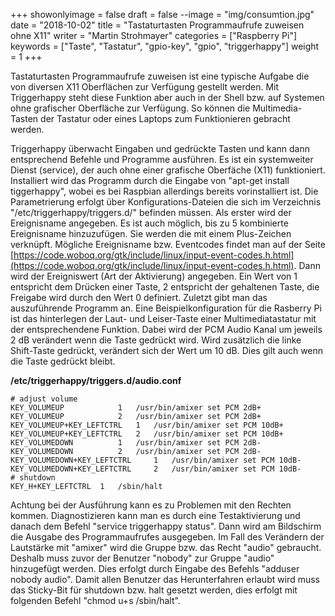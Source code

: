 +++
showonlyimage = false
draft = false
--image = "img/consumtion.jpg"
date = "2018-10-02"
title = "Tastaturtasten Programmaufrufe zuweisen ohne X11"
writer = "Martin Strohmayer"
categories = ["Raspberry Pi"] 
keywords = ["Taste", "Tastatur", "gpio-key", "gpio", "triggerhappy"]
weight = 1
+++


Tastaturtasten Programmaufrufe zuweisen ist eine typische Aufgabe die von diversen X11 Oberflächen zur Verfügung gestellt werden. Mit Triggerhappy steht diese Funktion aber auch in der Shell bzw. auf Systemen ohne grafischer Oberfläche zur Verfügung. So können die Multimedia-Tasten der Tastatur oder eines Laptops zum Funktionieren gebracht werden.
<!--more-->


Triggerhappy überwacht Eingaben und gedrückte Tasten und kann dann entsprechend Befehle und Programme ausführen. Es ist ein systemweiter Dienst (service), der auch ohne einer grafische Oberfäche (X11) funktioniert. Installiert wird das Programm durch die Eingabe von "apt-get install tiggerhappy", wobei es bei Raspbian allerdings bereits vorinstalliert ist.
Die Parametrierung erfolgt über Konfigurations-Dateien die sich im Verzeichnis "/etc/triggerhappy/triggers.d/" befinden müssen. Als erster wird der Ereignisname angegeben. Es ist auch möglich, bis zu 5 kombinierte Ereignisname hinzuzufügen. Sie werden die mit einem Plus-Zeichen verknüpft. Mögliche Ereignisname bzw. Eventcodes findet man auf der Seite [https://code.woboq.org/gtk/include/linux/input-event-codes.h.html](https://code.woboq.org/gtk/include/linux/input-event-codes.h.html). Dann wird der Ereigniswert (Art der Aktivierung) angegeben. Ein Wert von 1 entspricht dem Drücken einer Taste, 2 entspricht der gehaltenen Taste, die Freigabe wird durch den Wert 0 definiert. Zuletzt gibt man das auszuführende Programm an.
Eine Beispielkonfiguration für die Rasberry Pi ist das hinterlegen der Laut- und Leiser-Taste einer Multimediatastatur mit der entsprechendene Funktion. Dabei wird der PCM Audio Kanal um jeweils 2 dB verändert wenn die Taste gedrückt wird. Wird zusätzlich die linke Shift-Taste gedrückt, verändert sich der Wert um 10 dB. Dies gilt auch wenn die Taste gedrückt bleibt.

**/etc/triggerhappy/triggers.d/audio.conf**
``` 
# adjust volume
KEY_VOLUMEUP			1	/usr/bin/amixer set PCM 2dB+
KEY_VOLUMEUP			2	/usr/bin/amixer set PCM 2dB+
KEY_VOLUMEUP+KEY_LEFTCTRL 	1	/usr/bin/amixer set PCM 10dB+
KEY_VOLUMEUP+KEY_LEFTCTRL 	2	/usr/bin/amixer set PCM 10dB+
KEY_VOLUMEDOWN			1	/usr/bin/amixer set PCM 2dB-
KEY_VOLUMEDOWN			2	/usr/bin/amixer set PCM 2dB-
KEY_VOLUMEDOWN+KEY_LEFTCTRL 	1	/usr/bin/amixer set PCM 10dB-
KEY_VOLUMEDOWN+KEY_LEFTCTRL 	2	/usr/bin/amixer set PCM 10dB-
# shutdown
KEY_H+KEY_LEFTCTRL 	1	/sbin/halt
``` 

Achtung bei der Ausführung kann es zu Problemen mit den Rechten kommen. Diagnostizieren kann man es durch eine Testaktivierung und danach dem Befehl "service triggerhappy status". Dann wird am Bildschirm die Ausgabe des Programmaufrufes ausgegeben. Im Fall des Verändern der Lautstärke mit "amixer" wird die Gruppe bzw. das Recht "audio" gebraucht. Deshalb muss zuvor der Benutzer "nobody" zur Gruppe "audio" hinzugefügt werden. Dies erfolgt durch Eingabe des Befehls "adduser nobody audio".
Damit allen Benutzer das Herunterfahren erlaubt wird muss das Sticky-Bit für shutdown bzw. halt gesetzt werden, dies erfolgt mit folgenden Befehl "chmod u+s /sbin/halt".

